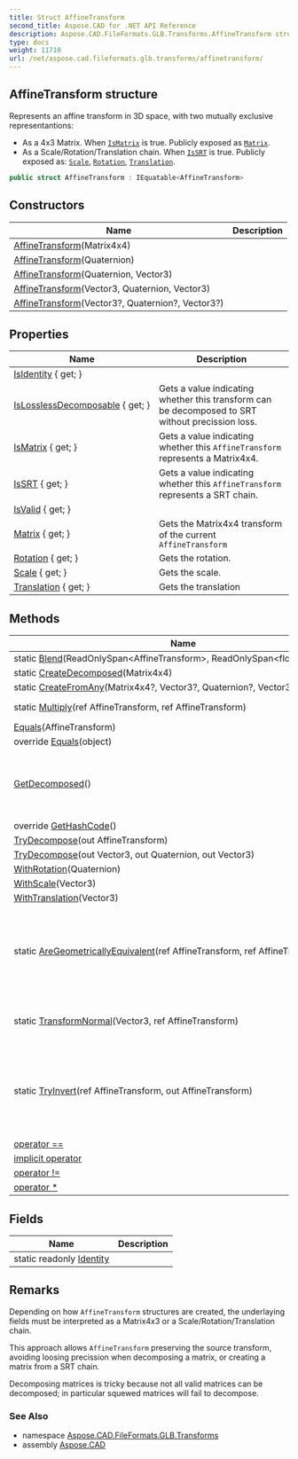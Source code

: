 ```yaml
---
title: Struct AffineTransform
second_title: Aspose.CAD for .NET API Reference
description: Aspose.CAD.FileFormats.GLB.Transforms.AffineTransform struct. Represents an affine transform in 3D space with two mutually exclusive representantions
type: docs
weight: 11710
url: /net/aspose.cad.fileformats.glb.transforms/affinetransform/
---
```

## AffineTransform structure

Represents an affine transform in 3D space, with two mutually exclusive representantions:

* As a 4x3 Matrix. When [`IsMatrix`](./ismatrix/) is true. Publicly exposed as [`Matrix`](./matrix/).
* As a Scale/Rotation/Translation chain. When [`IsSRT`](./issrt/) is true. Publicly exposed as: [`Scale`](./scale/), [`Rotation`](./rotation/), [`Translation`](./translation/).

```csharp
public struct AffineTransform : IEquatable<AffineTransform>
```

## Constructors

| Name | Description |
| --- | --- |
| [AffineTransform](affinetransform/#constructor_1)(Matrix4x4) |  |
| [AffineTransform](affinetransform/#constructor_2)(Quaternion) |  |
| [AffineTransform](affinetransform/#constructor_3)(Quaternion, Vector3) |  |
| [AffineTransform](affinetransform/#constructor_4)(Vector3, Quaternion, Vector3) |  |
| [AffineTransform](affinetransform/#constructor)(Vector3?, Quaternion?, Vector3?) |  |

## Properties

| Name | Description |
| --- | --- |
| [IsIdentity](../../aspose.cad.fileformats.glb.transforms/affinetransform/isidentity/) { get; } |  |
| [IsLosslessDecomposable](../../aspose.cad.fileformats.glb.transforms/affinetransform/islosslessdecomposable/) { get; } | Gets a value indicating whether this transform can be decomposed to SRT without precission loss. |
| [IsMatrix](../../aspose.cad.fileformats.glb.transforms/affinetransform/ismatrix/) { get; } | Gets a value indicating whether this `AffineTransform` represents a Matrix4x4. |
| [IsSRT](../../aspose.cad.fileformats.glb.transforms/affinetransform/issrt/) { get; } | Gets a value indicating whether this `AffineTransform` represents a SRT chain. |
| [IsValid](../../aspose.cad.fileformats.glb.transforms/affinetransform/isvalid/) { get; } |  |
| [Matrix](../../aspose.cad.fileformats.glb.transforms/affinetransform/matrix/) { get; } | Gets the Matrix4x4 transform of the current `AffineTransform` |
| [Rotation](../../aspose.cad.fileformats.glb.transforms/affinetransform/rotation/) { get; } | Gets the rotation. |
| [Scale](../../aspose.cad.fileformats.glb.transforms/affinetransform/scale/) { get; } | Gets the scale. |
| [Translation](../../aspose.cad.fileformats.glb.transforms/affinetransform/translation/) { get; } | Gets the translation |

## Methods

| Name | Description |
| --- | --- |
| static [Blend](../../aspose.cad.fileformats.glb.transforms/affinetransform/blend/)(ReadOnlySpan&lt;AffineTransform&gt;, ReadOnlySpan&lt;float&gt;) |  |
| static [CreateDecomposed](../../aspose.cad.fileformats.glb.transforms/affinetransform/createdecomposed/)(Matrix4x4) |  |
| static [CreateFromAny](../../aspose.cad.fileformats.glb.transforms/affinetransform/createfromany/)(Matrix4x4?, Vector3?, Quaternion?, Vector3?) |  |
| static [Multiply](../../aspose.cad.fileformats.glb.transforms/affinetransform/multiply/)(ref AffineTransform, ref AffineTransform) | Multiplies *a* by *b*. |
| [Equals](../../aspose.cad.fileformats.glb.transforms/affinetransform/equals/#equals)(AffineTransform) |  |
| override [Equals](../../aspose.cad.fileformats.glb.transforms/affinetransform/equals/#equals_1)(object) |  |
| [GetDecomposed](../../aspose.cad.fileformats.glb.transforms/affinetransform/getdecomposed/)() | If this object represents a Matrix4x4, it returns a decomposed representation. |
| override [GetHashCode](../../aspose.cad.fileformats.glb.transforms/affinetransform/gethashcode/)() |  |
| [TryDecompose](../../aspose.cad.fileformats.glb.transforms/affinetransform/trydecompose/#trydecompose)(out AffineTransform) |  |
| [TryDecompose](../../aspose.cad.fileformats.glb.transforms/affinetransform/trydecompose/#trydecompose_1)(out Vector3, out Quaternion, out Vector3) |  |
| [WithRotation](../../aspose.cad.fileformats.glb.transforms/affinetransform/withrotation/)(Quaternion) |  |
| [WithScale](../../aspose.cad.fileformats.glb.transforms/affinetransform/withscale/)(Vector3) |  |
| [WithTranslation](../../aspose.cad.fileformats.glb.transforms/affinetransform/withtranslation/)(Vector3) |  |
| static [AreGeometricallyEquivalent](../../aspose.cad.fileformats.glb.transforms/affinetransform/aregeometricallyequivalent/)(ref AffineTransform, ref AffineTransform, float) | Checks whether two transform represent the same geometric spatial transformation. |
| static [TransformNormal](../../aspose.cad.fileformats.glb.transforms/affinetransform/transformnormal/)(Vector3, ref AffineTransform) | Transforms a vector normal by a specified transform. |
| static [TryInvert](../../aspose.cad.fileformats.glb.transforms/affinetransform/tryinvert/)(ref AffineTransform, out AffineTransform) | Inverts the specified transform. The return value indicates whether the operation succeeded. |
| [operator ==](../../aspose.cad.fileformats.glb.transforms/affinetransform/op_equality/) |  |
| [implicit operator](../../aspose.cad.fileformats.glb.transforms/affinetransform/op_implicit/#op_implicit_2) |  (3 operators) |
| [operator !=](../../aspose.cad.fileformats.glb.transforms/affinetransform/op_inequality/) |  |
| [operator *](../../aspose.cad.fileformats.glb.transforms/affinetransform/op_multiply/) |  |

## Fields

| Name | Description |
| --- | --- |
| static readonly [Identity](../../aspose.cad.fileformats.glb.transforms/affinetransform/identity/) |  |

## Remarks

Depending on how `AffineTransform` structures are created, the underlaying fields must be interpreted as a Matrix4x3 or a Scale/Rotation/Translation chain.

This approach allows `AffineTransform` preserving the source transform, avoiding loosing precission when decomposing a matrix, or creating a matrix from a SRT chain.

Decomposing matrices is tricky because not all valid matrices can be decomposed; in particular squewed matrices will fail to decompose.

### See Also

* namespace [Aspose.CAD.FileFormats.GLB.Transforms](../../aspose.cad.fileformats.glb.transforms/)
* assembly [Aspose.CAD](../../)



